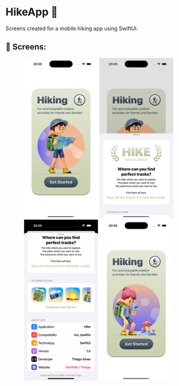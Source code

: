# HikeApp 🥾

Screens created for a mobile hiking app using SwiftUI.

## 📱 Screens:

<p align="center">
  <img src="https://raw.githubusercontent.com/tigos88/hikeApp/main/screen1.jpg" alt="AppScreen1" width="200"/>
  <img src="https://raw.githubusercontent.com/tigos88/hikeApp/main/screen2.jpg" alt="AppScreen2" width="200"/>
  <img src="https://raw.githubusercontent.com/tigos88/hikeApp/main/screen3.jpg" alt="AppScreen3" width="200"/>
  <img src="https://raw.githubusercontent.com/tigos88/hikeApp/main/screen4.jpg" alt="AppScreen4" width="200"/>
</p>

